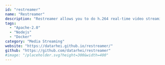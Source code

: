 ```yaml
---
id: "restreamer"
name: "Restreamer"
description: "Restreamer allows you to do h.264 real-time video streaming on your website without a streaming provider."
tags:
  - "Apache-2.0"
  - "Nodejs"
  - "Docker"
category: "Media Streaming"
website: "https://datarhei.github.io/restreamer/"
github: "https://github.com/datarhei/restreamer"
#image: "/placeholder.svg?height=300&width=400"
---
```


